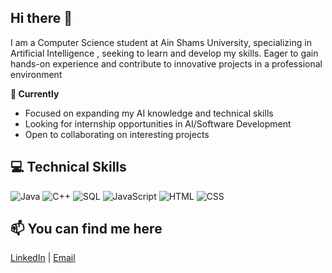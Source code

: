 ## Hi there 👋

 I am a Computer Science student at Ain Shams University, specializing in Artificial Intelligence ,  seeking to learn and
 develop my skills. Eager to gain hands-on experience and contribute to innovative projects in a professional
 environment



 
**🔭 Currently**

- Focused on expanding my AI knowledge and technical skills
- Looking for internship opportunities in AI/Software Development
- Open to collaborating on interesting projects



  
## 💻 Technical Skills

<img src="https://img.shields.io/badge/Java-ED8B00?style=for-the-badge&logo=openjdk&logoColor=white" alt="Java"> <img src="https://img.shields.io/badge/C%2B%2B-00599C?style=for-the-badge&logo=c%2B%2B&logoColor=white" alt="C++"> <img src="https://img.shields.io/badge/SQL-4479A1?style=for-the-badge&logo=mysql&logoColor=white" alt="SQL"> <img src="https://img.shields.io/badge/JavaScript-F7DF1E?style=for-the-badge&logo=javascript&logoColor=black" alt="JavaScript"> <img src="https://img.shields.io/badge/HTML5-E34F26?style=for-the-badge&logo=html&logoColor=white" alt="HTML"> <img src="https://img.shields.io/badge/CSS3-1572B6?style=for-the-badge&logo=css&logoColor=white" alt="CSS">



## 📫 You can find me here 

[LinkedIn](linkedin.com/in/yousef-samir) | [Email](mailto:yousefsamir022@gmail.com)


